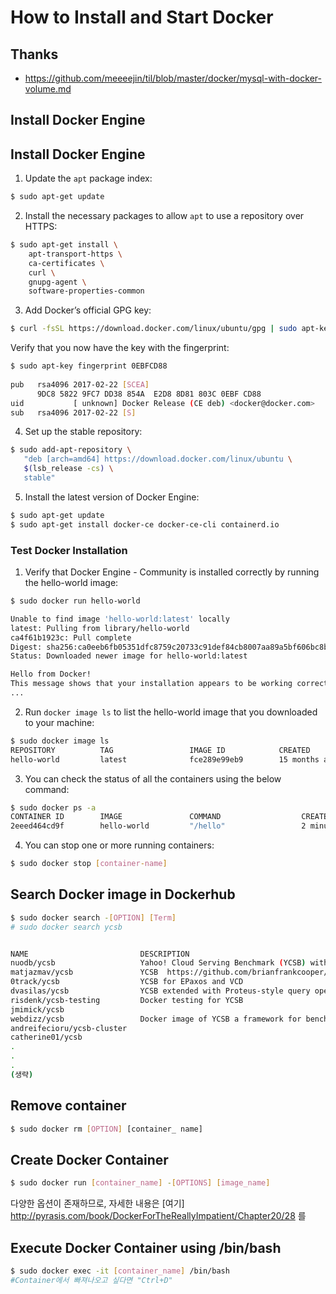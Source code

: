# How to Install and Start Docker

## Thanks
- https://github.com/meeeejin/til/blob/master/docker/mysql-with-docker-volume.md

## Install Docker Engine
## Install Docker Engine

1. Update the `apt` package index:

```bash
$ sudo apt-get update
```

2. Install the necessary packages to allow `apt` to use a repository over HTTPS:

```bash
$ sudo apt-get install \
    apt-transport-https \
    ca-certificates \
    curl \
    gnupg-agent \
    software-properties-common
```

3. Add Docker’s official GPG key:

```bash
$ curl -fsSL https://download.docker.com/linux/ubuntu/gpg | sudo apt-key add -
```

Verify that you now have the key with the fingerprint:

```bash
$ sudo apt-key fingerprint 0EBFCD88
    
pub   rsa4096 2017-02-22 [SCEA]
      9DC8 5822 9FC7 DD38 854A  E2D8 8D81 803C 0EBF CD88
uid           [ unknown] Docker Release (CE deb) <docker@docker.com>
sub   rsa4096 2017-02-22 [S]
```

4. Set up the stable repository:

```bash
$ sudo add-apt-repository \
   "deb [arch=amd64] https://download.docker.com/linux/ubuntu \
   $(lsb_release -cs) \
   stable"
```

5. Install the latest version of Docker Engine:

```bash
$ sudo apt-get update
$ sudo apt-get install docker-ce docker-ce-cli containerd.io
```

### Test Docker Installation

1. Verify that Docker Engine - Community is installed correctly by running the hello-world image:

```bash
$ sudo docker run hello-world

Unable to find image 'hello-world:latest' locally
latest: Pulling from library/hello-world
ca4f61b1923c: Pull complete
Digest: sha256:ca0eeb6fb05351dfc8759c20733c91def84cb8007aa89a5bf606bc8b315b9fc7
Status: Downloaded newer image for hello-world:latest

Hello from Docker!
This message shows that your installation appears to be working correctly.
...
```

2. Run `docker image ls` to list the hello-world image that you downloaded to your machine:

```bash
$ sudo docker image ls
REPOSITORY          TAG                 IMAGE ID            CREATED             SIZE
hello-world         latest              fce289e99eb9        15 months ago       1.84kB
```

3. You can check the status of all the containers using the below command:

```bash
$ sudo docker ps -a
CONTAINER ID        IMAGE               COMMAND                  CREATED             STATUS                     PORTS                               NAMES
2eeed464cd9f        hello-world         "/hello"                 2 minutes ago       Exited (0) 2 minutes ago                                       objective_perlman
```

4. You can stop one or more running containers:

```bash
$ sudo docker stop [container-name]
```

## Search Docker image in Dockerhub

```bash
$ sudo docker search -[OPTION] [Term]
# sudo docker search ycsb


NAME                         DESCRIPTION                                     STARS               OFFICIAL            AUTOMATED
nuodb/ycsb                   Yahoo! Cloud Serving Benchmark (YCSB) with a…   1
matjazmav/ycsb               YCSB  https://github.com/brianfrankcooper/YC…   1                                       [OK]
0track/ycsb                  YCSB for EPaxos and VCD                         0                                       [OK]
dvasilas/ycsb                YCSB extended with Proteus-style query opera…   0
risdenk/ycsb-testing         Docker testing for YCSB                         0                                       [OK]
jmimick/ycsb                                                                 0
webdizz/ycsb                 Docker image of YCSB a framework for benchma…   0                                       [OK]
andreifecioru/ycsb-cluster                                                   0
catherine01/ycsb                                                             0
.
.
.
(생략)

```

## Remove container

```bash
$ sudo docker rm [OPTION] [container_ name]
```

## Create Docker Container

```bash
$ sudo docker run [container_name] -[OPTIONS] [image_name] 
```
다양한 옵션이 존재하므로, 자세한 내용은 [여기] http://pyrasis.com/book/DockerForTheReallyImpatient/Chapter20/28 를  


## Execute Docker Container using /bin/bash

```bash
$ sudo docker exec -it [container_name] /bin/bash
#Container에서 빠져나오고 싶다면 "Ctrl+D"
```



